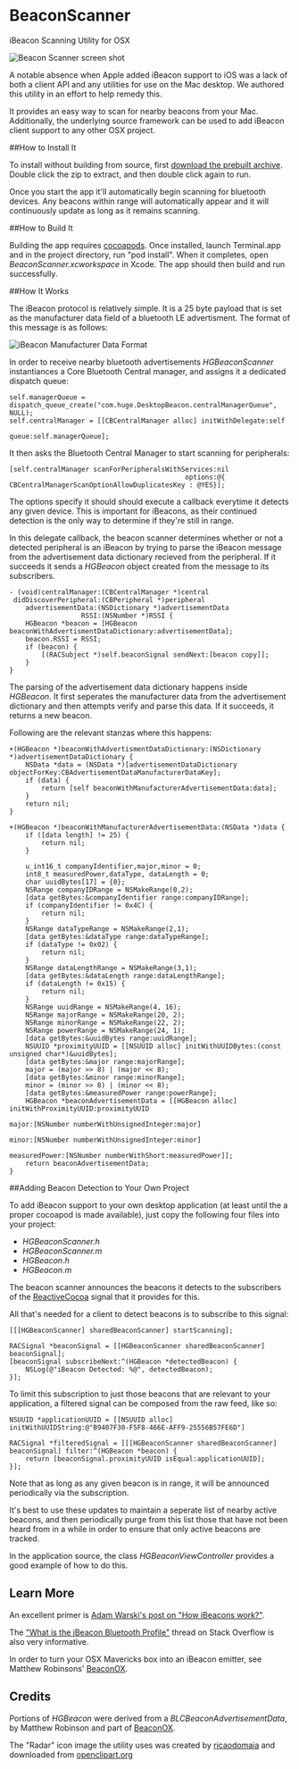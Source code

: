 BeaconScanner
=============

iBeacon Scanning Utility for OSX

![Beacon Scanner screen shot](Docs/ScreenShot.png)

A notable absence when Apple added iBeacon support to iOS was a lack of both a client API and any utilities for use on the Mac desktop. We authored this utility in an effort to help remedy this.

It provides an easy way to scan for nearby beacons from your Mac. Additionally, the underlying source framework can be used to add iBeacon client support to any other OSX project. 

##How to Install It

To install without building from source, first [download the prebuilt archive](https://github.com/mlwelles/BeaconScanner/releases/latest).  Double click the zip to extract, and then double click again to run. 

Once you start the app it'll automatically begin scanning for bluetooth devices.  Any beacons within range will automatically appear and it will continuously update as long as it remains scanning.

##How to Build It

Building the app requires [cocoapods](http://cocoapods.org).  Once installed, launch Terminal.app and in the project directory, run "pod install".  When it completes, open *BeaconScanner.xcworkspace*  in Xcode.  The app should then build and run successfully. 



##How It Works


The iBeacon protocol is relatively simple.  It is a 25 byte payload that is set as the manufacturer data field of a bluetooth LE advertisment.  The format of this message is as follows:

![iBeacon Manufacturer Data Format](Docs/iBeaconManufacturerDataFormat.png)

In order to receive nearby bluetooth advertisements *HGBeaconScanner* instantiances a Core Bluetooth Central manager, and assigns it a dedicated dispatch queue:

	self.managerQueue = dispatch_queue_create("com.huge.DesktopBeacon.centralManagerQueue", NULL);
    self.centralManager = [[CBCentralManager alloc] initWithDelegate:self
                                                               queue:self.managerQueue];

It then asks the Bluetooth Central Manager to start scanning for peripherals:

	[self.centralManager scanForPeripheralsWithServices:nil
                                                options:@{ CBCentralManagerScanOptionAllowDuplicatesKey : @YES}];


The options specify it should should execute a callback everytime it detects any given device. This is important for iBeacons, as their continued detection is the only way to determine if they're still in range. 

In this delegate callback, the beacon scanner determines whether or not a detected peripheral is an iBeacon by trying to parse the iBeacon message from the advertisement data dictionary recieved from the peripheral. If it succeeds it sends a *HGBeacon* object created from the message to its subscribers. 

	- (void)centralManager:(CBCentralManager *)central
	 didDiscoverPeripheral:(CBPeripheral *)peripheral
 	    advertisementData:(NSDictionary *)advertisementData
    	              RSSI:(NSNumber *)RSSI {
    	HGBeacon *beacon = [HGBeacon beaconWithAdvertismentDataDictionary:advertisementData];
	    beacon.RSSI = RSSI;
	    if (beacon) {
    	    [(RACSubject *)self.beaconSignal sendNext:[beacon copy]];
	    }
	}

The parsing of the advertisement data dictionary happens inside *HGBeacon*.  It first seperates the manufacturer data from the advertisement dictionary and then attempts verify and parse this data.  If it succeeds, it returns a new beacon.

Following are the relevant stanzas where this happens:

	+(HGBeacon *)beaconWithAdvertismentDataDictionary:(NSDictionary *)advertisementDataDictionary {
	    NSData *data = (NSData *)[advertisementDataDictionary objectForKey:CBAdvertisementDataManufacturerDataKey];
	    if (data) {
	        return [self beaconWithManufacturerAdvertisementData:data];
	    }
	    return nil;
	}

	+(HGBeacon *)beaconWithManufacturerAdvertisementData:(NSData *)data {
	    if ([data length] != 25) {
	        return nil;
	    }

	    u_int16_t companyIdentifier,major,minor = 0;
	    int8_t measuredPower,dataType, dataLength = 0;
	    char uuidBytes[17] = {0};
	    NSRange companyIDRange = NSMakeRange(0,2);
	    [data getBytes:&companyIdentifier range:companyIDRange];
	    if (companyIdentifier != 0x4C) {
	        return nil;
	    }
	    NSRange dataTypeRange = NSMakeRange(2,1);
	    [data getBytes:&dataType range:dataTypeRange];
	    if (dataType != 0x02) {
	        return nil;
	    }
	    NSRange dataLengthRange = NSMakeRange(3,1);
	    [data getBytes:&dataLength range:dataLengthRange];
	    if (dataLength != 0x15) {
	        return nil;
	    }
	    NSRange uuidRange = NSMakeRange(4, 16);
	    NSRange majorRange = NSMakeRange(20, 2);
	    NSRange minorRange = NSMakeRange(22, 2);
	    NSRange powerRange = NSMakeRange(24, 1);
    	[data getBytes:&uuidBytes range:uuidRange];
	    NSUUID *proximityUUID = [[NSUUID alloc] initWithUUIDBytes:(const unsigned char*)&uuidBytes];
	    [data getBytes:&major range:majorRange];
	    major = (major >> 8) | (major << 8);
	    [data getBytes:&minor range:minorRange];
	    minor = (minor >> 8) | (minor << 8);
	    [data getBytes:&measuredPower range:powerRange];
	    HGBeacon *beaconAdvertisementData = [[HGBeacon alloc] initWithProximityUUID:proximityUUID
	                                                                          major:[NSNumber numberWithUnsignedInteger:major]
	                                                                          minor:[NSNumber numberWithUnsignedInteger:minor]
	                                                                  measuredPower:[NSNumber numberWithShort:measuredPower]];
	    return beaconAdvertisementData;
	}


##Adding Beacon Detection to Your Own Project

To add iBeacon support to your own desktop application (at least until the a proper cocoapod is made available), just copy the following four files into your project:  

- *HGBeaconScanner.h*
- *HGBeaconScanner.m*
- *HGBeacon.h*
- *HGBeacon.m*

The beacon scanner announces the beacons it detects to the subscribers of the [ReactiveCocoa](https://github.com/ReactiveCocoa/ReactiveCocoa) signal that it provides for this.  

All that's needed for a client to detect beacons is to subscribe to this signal:

	[[[HGBeaconScanner] sharedBeaconScanner] startScanning];
	
	RACSignal *beaconSignal = [[HGBeaconScanner sharedBeaconScanner] beaconSignal];
	[beaconSignal subscribeNext:^(HGBeacon *detectedBeacon) {
		NSLog(@"iBeacon Detected: %@", detectedBeacon);
	}];


To limit this subscription to just those beacons that are relevant to your application, a filtered signal can be composed from the raw feed, like so:


	NSUUID *applicationUUID = [[NSUUID alloc] initWithUUIDString:@"B9407F30-F5F8-466E-AFF9-25556B57FE6D"]

	RACSignal *filteredSignal = [[[HGBeaconScanner sharedBeaconScanner] beaconSignal] filter:^(HGBeacon *beacon) {
		return [beaconSignal.proximityUUID isEqual:applicationUUID];
	}];
	

Note that as long as any given beacon is in range, it will be announced periodically via the subscription.  

It's best to use these updates to maintain a seperate list of nearby active beacons, and then periodically purge from this list those that have not been heard from in a while in order to ensure that only active beacons are tracked.   

In the application source, the class *HGBeaconViewController* provides a good example of how to do this. 

## Learn More

An excellent primer is [Adam Warski's post on "How iBeacons work?"](http://www.warski.org/blog/2014/01/how-ibeacons-work/).

The ["What is the iBeacon Bluetooth Profile"](http://stackoverflow.com/questions/18906988/what-is-the-ibeacon-bluetooth-profile) thread on Stack Overflow is also very informative.

In order to turn your OSX Mavericks box into an iBeacon emitter, see Matthew Robinsons' [BeaconOX](https://github.com/mttrb/BeaconOSX).  



## Credits

Portions of *HGBeacon* were derived from a *BLCBeaconAdvertisementData*, by Matthew Robinson and part of [BeaconOX](https://github.com/mttrb/BeaconOSX).

The "Radar" icon image the utility uses was created by [ricaodomaia](http://openclipart.org/user-detail/ricardomaia) and downloaded from [openclipart.org](http://openclipart.org/detail/122719/radar-by-ricardomaia) 